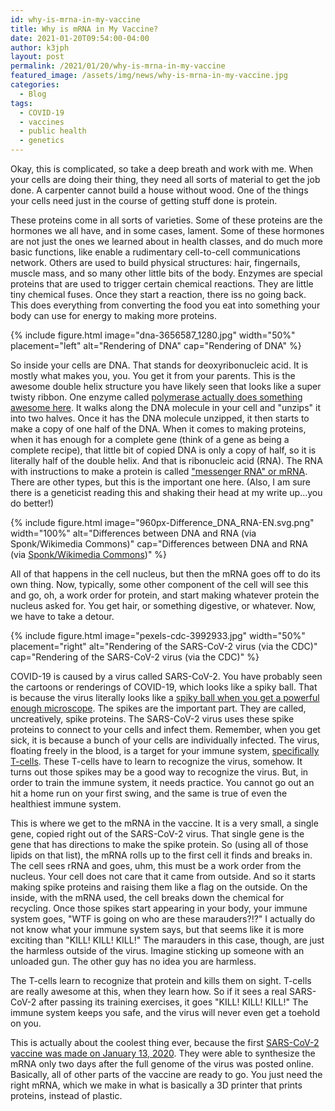 ```yaml
---
id: why-is-mrna-in-my-vaccine
title: Why is mRNA in My Vaccine?
date: 2021-01-20T09:54:00-04:00
author: k3jph
layout: post
permalink: /2021/01/20/why-is-mrna-in-my-vaccine
featured_image: /assets/img/news/why-is-mrna-in-my-vaccine.jpg
categories:
  - Blog
tags:
  - COVID-19
  - vaccines
  - public health
  - genetics
---
```


Okay, this is complicated, so take a deep breath and work with me.  When your cells are doing their thing, they need all sorts of material to get the job done.  A carpenter cannot build a house without wood.  One of the things your cells need just in the course of getting stuff done is protein.  

These proteins come in all sorts of varieties.  Some of these proteins are the hormones we all have, and in some cases, lament.  Some of these hormones are not just the ones we learned about in health classes, and do much more basic functions, like enable a rudimentary cell-to-cell communications network.  Others are used to build physical structures:  hair, fingernails, muscle mass, and so many other little bits of the body.  Enzymes are special proteins that are used to trigger certain chemical reactions.  They are little tiny chemical fuses.  Once they start a reaction, there iss no going back.  This does everything from converting the food you eat into something your body can use for energy to making more proteins.

{% include figure.html image="dna-3656587_1280.jpg" width="50%" placement="left"
   alt="Rendering of DNA"
   cap="Rendering of DNA" %}

So inside your cells are DNA.  That stands for deoxyribonucleic acid.  It is mostly what makes you, you.  You get it from your parents.  This is the awesome double helix structure you have likely seen that looks like a super twisty ribbon.  One enzyme called [polymerase actually does something awesome here](https://www.sciencedirect.com/topics/medicine-and-dentistry/polymerase).  It walks along the DNA molecule in your cell and "unzips" it into two halves.  Once it has the DNA molecule unzipped, it then starts to make a copy of one half of the DNA.  When it comes to making proteins, when it has enough for a complete gene (think of a gene as being a complete recipe), that little bit of copied DNA is only a copy of half, so it is literally half of the double helix.  And that is ribonucleic acid (RNA).  The RNA with instructions to make a protein is called ["messenger RNA" or mRNA](https://www.genome.gov/genetics-glossary/messenger-rna).  There are other types, but this is the important one here.  (Also, I am sure there is a geneticist reading this and shaking their head at my write up...you do better!)

{% include figure.html image="960px-Difference_DNA_RNA-EN.svg.png" width="100%"
   alt="Differences between DNA and RNA (via Sponk/Wikimedia Commons)"
   cap="Differences between DNA and RNA (via <a href='https://commons.wikimedia.org/wiki/File:Difference_DNA_RNA-EN.svg'>Sponk/Wikimedia Commons</a>)"
 %}
   
All of that happens in the cell nucleus, but then the mRNA goes off to do its own thing.  Now, typically, some other component of the cell will see this and go, oh, a work order for protein, and start making whatever protein the nucleus asked for.  You get hair, or something digestive, or whatever.  Now, we have to take a detour.

{% include figure.html image="pexels-cdc-3992933.jpg" width="50%" placement="right"
   alt="Rendering of the SARS-CoV-2 virus (via the CDC)"
   cap="Rendering of the SARS-CoV-2 virus (via the CDC)" %}

COVID-19 is caused by a virus called SARS-CoV-2. You have probably seen the cartoons or renderings of COVID-19, which looks like a spiky ball.  That is because the virus literally looks like a [spiky ball when you get a powerful enough microscope](https://scitechdaily.com/no-evidence-covid-19-coronavirus-was-genetically-engineered-in-a-lab-epidemic-has-a-natural-origin/).  The spikes are the important part.  They are called, uncreatively, spike proteins.  The SARS-CoV-2 virus uses these spike proteins to connect to your cells and infect them.  Remember, when you get sick, it is because a bunch of your cells are individually infected.  The virus, floating freely in the blood, is a target for your immune system, [specifically T-cells](https://www.news-medical.net/health/What-are-T-Cells.aspx).  These T-cells have to learn to recognize the virus, somehow.  It turns out those spikes may be a good way to recognize the virus.  But, in order to train the immune system, it needs practice.  You cannot go out an hit a home run on your first swing, and the same is true of even the healthiest immune system.

This is where we get to the mRNA in the vaccine.  It is a very small, a single gene, copied right out of the SARS-CoV-2 virus.  That single gene is the gene that has directions to make the spike protein.  So (using all of those lipids on that list), the mRNA rolls up to the first cell it finds and breaks in.  The cell sees rRNA and goes, uhm, this must be a work order from the nucleus.  Your cell does not care that it came from outside.  And so it starts making spike proteins and raising them like a flag on the outside.  On the inside, with the mRNA used, the cell breaks down the chemical for recycling.  Once those spikes start appearing in your body, your immune system goes, "WTF is going on who are these marauders?!?"  I actually do not know what your immune system says, but that seems like it is more exciting than "KILL! KILL! KILL!"  The marauders in this case, though, are just the harmless outside of the virus.  Imagine sticking up someone with an unloaded gun.  The other guy has no idea you are harmless.

The T-cells learn to recognize that protein and kills them on sight.  T-cells are really awesome at this, when they learn how.  So if it sees a real SARS-CoV-2 after passing its training exercises, it goes "KILL! KILL! KILL!"  The immune system keeps you safe, and the virus will never even get a toehold on you.  

This is actually about the coolest thing ever, because the first [SARS-CoV-2 vaccine was made on January 13, 2020](https://nymag.com/intelligencer/2020/12/moderna-covid-19-vaccine-design.html).  They were able to synthesize the mRNA only two days after the full genome of the virus was posted online.  Basically, all of other parts of the vaccine are ready to go.  You just need the right mRNA, which we make in what is basically a 3D printer that prints proteins, instead of plastic.
